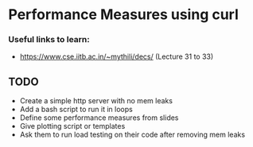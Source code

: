 # Performance Measures using curl

### Useful links to learn:

- https://www.cse.iitb.ac.in/~mythili/decs/ (Lecture 31 to 33)

## TODO

- Create a simple http server with no mem leaks
- Add a bash script to run it in loops
- Define some performance measures from slides
- Give plotting script or templates
- Ask them to run load testing on their code after removing mem leaks
